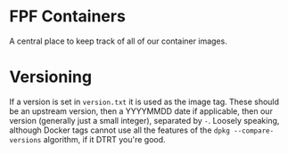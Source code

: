 # FPF Containers

A central place to keep track of all of our container images.

# Versioning

If a version is set in `version.txt` it is used as the image tag. These
should be an upstream version, then a YYYYMMDD date if applicable, then
our version (generally just a small integer), separated by `-`. Loosely
speaking, although Docker tags cannot use all the features of the `dpkg
--compare-versions` algorithm, if it DTRT you're good.
